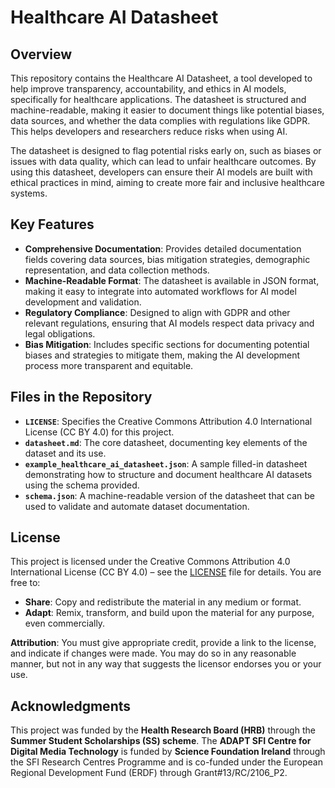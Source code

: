 # Healthcare AI Datasheet

## Overview

This repository contains the Healthcare AI Datasheet, a tool developed to help improve transparency, accountability, and ethics in AI models, specifically for healthcare applications. The datasheet is structured and machine-readable, making it easier to document things like potential biases, data sources, and whether the data complies with regulations like GDPR. This helps developers and researchers reduce risks when using AI.

The datasheet is designed to flag potential risks early on, such as biases or issues with data quality, which can lead to unfair healthcare outcomes. By using this datasheet, developers can ensure their AI models are built with ethical practices in mind, aiming to create more fair and inclusive healthcare systems.

## Key Features

- **Comprehensive Documentation**: Provides detailed documentation fields covering data sources, bias mitigation strategies, demographic representation, and data collection methods.
- **Machine-Readable Format**: The datasheet is available in JSON format, making it easy to integrate into automated workflows for AI model development and validation.
- **Regulatory Compliance**: Designed to align with GDPR and other relevant regulations, ensuring that AI models respect data privacy and legal obligations.
- **Bias Mitigation**: Includes specific sections for documenting potential biases and strategies to mitigate them, making the AI development process more transparent and equitable.

## Files in the Repository

- **`LICENSE`**: Specifies the Creative Commons Attribution 4.0 International License (CC BY 4.0) for this project.
- **`datasheet.md`**: The core datasheet, documenting key elements of the dataset and its use.
- **`example_healthcare_ai_datasheet.json`**: A sample filled-in datasheet demonstrating how to structure and document healthcare AI datasets using the schema provided.
- **`schema.json`**: A machine-readable version of the datasheet that can be used to validate and automate dataset documentation.

## License

This project is licensed under the Creative Commons Attribution 4.0 International License (CC BY 4.0) – see the [LICENSE](./LICENSE) file for details. You are free to:

- **Share**: Copy and redistribute the material in any medium or format.
- **Adapt**: Remix, transform, and build upon the material for any purpose, even commercially.

**Attribution**: You must give appropriate credit, provide a link to the license, and indicate if changes were made. You may do so in any reasonable manner, but not in any way that suggests the licensor endorses you or your use.

## Acknowledgments

This project was funded by the **Health Research Board (HRB)** through the **Summer Student
Scholarships (SS) scheme**. The **ADAPT SFI Centre for Digital Media Technology** is funded by
**Science Foundation Ireland** through the SFI Research Centres Programme and is co-funded
under the European Regional Development Fund (ERDF) through Grant#13/RC/2106_P2.
